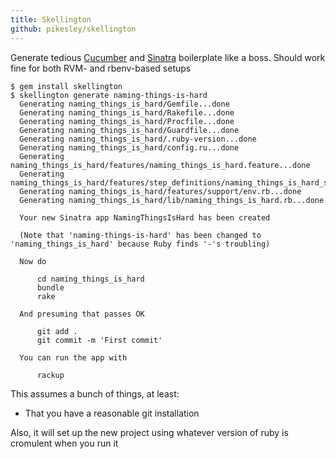 ```yaml
---
title: Skellington
github: pikesley/skellington
---
```


Generate tedious [Cucumber](http://cukes.info/) and [Sinatra](http://www.sinatrarb.com/) boilerplate like a boss. Should work fine for both RVM- and rbenv-based setups

    $ gem install skellington
    $ skellington generate naming-things-is-hard
      Generating naming_things_is_hard/Gemfile...done
      Generating naming_things_is_hard/Rakefile...done
      Generating naming_things_is_hard/Procfile...done
      Generating naming_things_is_hard/Guardfile...done
      Generating naming_things_is_hard/.ruby-version...done
      Generating naming_things_is_hard/config.ru...done
      Generating naming_things_is_hard/features/naming_things_is_hard.feature...done
      Generating naming_things_is_hard/features/step_definitions/naming_things_is_hard_steps.rb...done
      Generating naming_things_is_hard/features/support/env.rb...done
      Generating naming_things_is_hard/lib/naming_things_is_hard.rb...done

      Your new Sinatra app NamingThingsIsHard has been created

      (Note that 'naming-things-is-hard' has been changed to 'naming_things_is_hard' because Ruby finds '-'s troubling)

      Now do

          cd naming_things_is_hard
          bundle
          rake

      And presuming that passes OK

          git add .
          git commit -m 'First commit'

      You can run the app with

          rackup

This assumes a bunch of things, at least:

* That you have a reasonable git installation

Also, it will set up the new project using whatever version of ruby is cromulent when you run it
